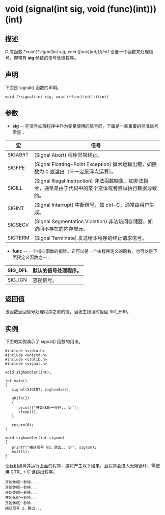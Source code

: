 # void (signal(int sig, void (func)(int)))(int)

## 描述

C 库函数 **void (\*signal(int sig, void (*func)(int)))(int)** 设置一个函数来处理信号，即带有 **sig** 参数的信号处理程序。

## 声明

下面是 signal() 函数的声明。

```
void (*signal(int sig, void (*func)(int)))(int)
```

## 参数

- **sig** -- 在信号处理程序中作为变量使用的信号码。下面是一些重要的标准信号常量：

| 宏      | 信号                                                         |
| ------- | ------------------------------------------------------------ |
| SIGABRT | (Signal Abort) 程序异常终止。                                |
| SIGFPE  | (Signal Floating-Point Exception) 算术运算出错，如除数为 0 或溢出（不一定是浮点运算）。 |
| SIGILL  | (Signal Illegal Instruction) 非法函数映象，如非法指令，通常是由于代码中的某个变体或者尝试执行数据导致的。 |
| SIGINT  | (Signal Interrupt) 中断信号，如 ctrl-C，通常由用户生成。     |
| SIGSEGV | (Signal Segmentation Violation) 非法访问存储器，如访问不存在的内存单元。 |
| SIGTERM | (Signal Terminate) 发送给本程序的终止请求信号。              |

- **func** -- 一个指向函数的指针。它可以是一个由程序定义的函数，也可以是下面预定义函数之一：

| SIG_DFL | 默认的信号处理程序。 |
| ------- | -------------------- |
| SIG_IGN | 忽视信号。           |

## 返回值

该函数返回信号处理程序之前的值，当发生错误时返回 SIG_ERR。

## 实例

下面的实例演示了 signal() 函数的用法。

```
#include <stdio.h>
#include <unistd.h>
#include <stdlib.h>
#include <signal.h>

void sighandler(int);

int main()
{
   signal(SIGINT, sighandler);

   while(1) 
   {
      printf("开始休眠一秒钟...\n");
      sleep(1);
   }

   return(0);
}

void sighandler(int signum)
{
   printf("捕获信号 %d，跳出...\n", signum);
   exit(1);
}
```

让我们编译并运行上面的程序，这将产生以下结果，且程序会进入无限循环，需使用 CTRL + C 键跳出程序。

```
开始休眠一秒钟...
开始休眠一秒钟...
开始休眠一秒钟...
开始休眠一秒钟...
开始休眠一秒钟...
捕获信号 2，跳出...
```

 